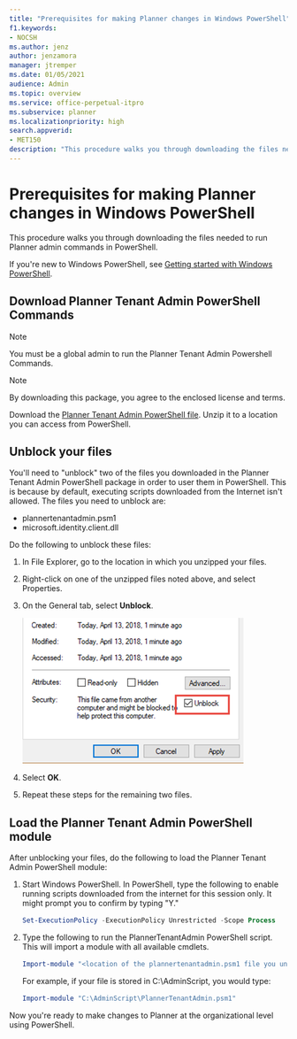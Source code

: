 ```yaml
---
title: "Prerequisites for making Planner changes in Windows PowerShell"
f1.keywords:
- NOCSH
ms.author: jenz
author: jenzamora
manager: jtremper
ms.date: 01/05/2021
audience: Admin
ms.topic: overview
ms.service: office-perpetual-itpro
ms.subservice: planner
ms.localizationpriority: high
search.appverid:
- MET150
description: "This procedure walks you through downloading the files needed to run Planner admin commands in PowerShell"
---
```


# Prerequisites for making Planner changes in Windows PowerShell

This procedure walks you through downloading the files needed to run Planner admin commands in PowerShell.

If you're new to Windows PowerShell, see [Getting started with Windows PowerShell](/powershell/scripting/learn/ps101/01-getting-started).

## Download Planner Tenant Admin PowerShell Commands

> [!NOTE]
> You must be a global admin to run the Planner Tenant Admin Powershell Commands.

> [!NOTE]
> By downloading this package, you agree to the enclosed license and terms.

Download the [Planner Tenant Admin PowerShell file](https://download.microsoft.com/download/5/9/0/590552d6-d8d0-4e12-9c55-21738e2c8143/planner-tenant-admin.zip). Unzip it to a location you can access from PowerShell.
## Unblock your files

You'll need to "unblock" two of the files you downloaded in the Planner Tenant Admin PowerShell package in order to user them in PowerShell. This is because by default, executing scripts downloaded from the Internet isn't allowed. The files you need to unblock are:

- plannertenantadmin.psm1
- microsoft.identity.client.dll

Do the following to unblock these files:

1. In File Explorer, go to the location in which you unzipped your files.
2. Right-click on one of the unzipped files noted above, and select Properties.
3. On the General tab, select **Unblock**.

    ![unblock-files.](media/unblock-files.png) 

4. Select **OK**.

5. Repeat these steps for the remaining two files.

## Load the Planner Tenant Admin PowerShell module

After unblocking your files, do the following to load the Planner Tenant Admin PowerShell module:

1. Start Windows PowerShell. In PowerShell, type the following to enable running scripts downloaded from the internet for this session only. It might prompt you to confirm by typing "Y."

   ```PowerShell
   Set-ExecutionPolicy -ExecutionPolicy Unrestricted -Scope Process
   ```

2. Type the following to run the PlannerTenantAdmin PowerShell script. This will import a module with all available cmdlets.

   ```PowerShell
   Import-module "<location of the plannertenantadmin.psm1 file you unzipped>"
   ```

   For example, if your file is stored in C:\AdminScript, you would type:

   ```PowerShell
   Import-module "C:\AdminScript\PlannerTenantAdmin.psm1"
   ```
   
Now you're ready to make changes to Planner at the organizational level using PowerShell.
